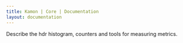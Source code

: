 ```yaml
---
title: Kamon | Core | Documentation
layout: documentation
---
```


Describe the hdr histogram, counters and tools for measuring metrics.
